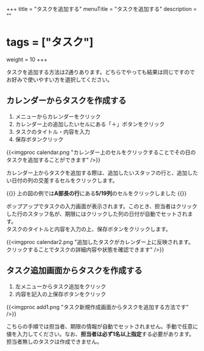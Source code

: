 +++
title = "タスクを追加する"
menuTitle = "タスクを追加する"
description = ""
# tags = ["タスク"]
weight = 10
+++


タスクを追加する方法は2通りあります。どちらでやっても結果は同じですのでお好みで使いやすい方を選択してください。

## カレンダーからタスクを作成する

1. メニューからカレンダーをクリック
1. カレンダー上の追加したいセルにある「＋」ボタンをクリック
1. タスクのタイトル・内容を入力
1. 保存ボタンクリック

{{<imgproc calendar.png "カレンダー上のセルをクリックすることでその日のタスクを追加することができます" />}}

カレンダー上からタスクを追加する際は、追加したいスタッフの行と、追加したい日付の列の交差するセルをクリックします。

{{<alice pos="right" icon="default">}}
上の図の例では**A部長の行**にある**5/19列**のセルをクリックしました
{{</alice>}}

ポップアップでタスクの入力画面が表示されます。このとき、担当者はクリックした行のスタッフ名が、期限にはクリックした列の日付が自動でセットされます。  
タスクのタイトルと内容を入力の上、保存ボタンをクリックします。

{{<imgproc calendar2.png "追加したタスクがカレンダー上に反映されます。クリックすることでタスクの詳細内容や状態を確認できます" />}}


## タスク追加画面からタスクを作成する

1. 左メニューからタスク追加をクリック
1. 内容を記入の上保存ボタンをクリック

{{<imgproc add1.png "タスク新規作成画面からタスクを追加する方法です" />}}

こちらの手順では担当者、期限の情報が自動でセットされません。手動で任意に値を入力してください。なお、**担当者は必ず1名以上指定**する必要があります。担当者無しのタスクは作成できません。
